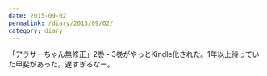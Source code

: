 ```yaml
---
date: 2015-09-02
permalink: /diary/2015/09/02/
category: diary
---
```


「アラサーちゃん無修正」2巻・3巻がやっとKindle化された。1年以上待っていた甲斐があった。遅すぎるなー。